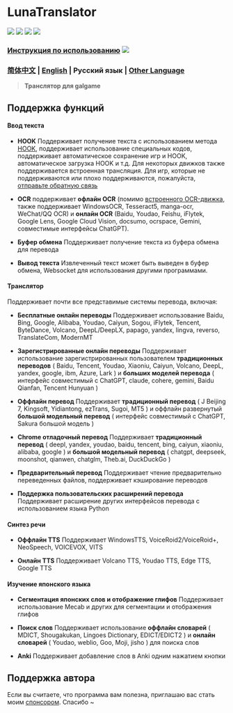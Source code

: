# LunaTranslator

<p align="left">
    <img src="https://img.shields.io/github/license/HIllya51/LunaTranslator">
    <a href="https://github.com/HIllya51/LunaTranslator/releases"><img src="https://img.shields.io/github/v/release/HIllya51/LunaTranslator?color=ffa"></a>
    <a href="https://github.com/HIllya51/LunaTranslator/releases/latest/download/LunaTranslator.zip" target="_blank"><img src="https://img.shields.io/badge/download_64bit-blue"/></a> <a href="https://github.com/HIllya51/LunaTranslator/releases/latest/download/LunaTranslator_x86.zip" target="_blank"><img src="https://img.shields.io/badge/download_32bit-blue"/></a>
</p>

### [Инструкция по использованию](https://docs.lunatranslator.org/#/ru/)   <a href="https://discord.com/invite/ErtDwVeAbB"><img  src="https://img.shields.io/discord/1262692128031772733?label=Discord&logo=discord&color=FF007C"></a> 


### [简体中文](../../README.md) | [English](README_en.md) | Русский язык | [Other Language](otherlang.md) 


> **Транслятор для galgame**

## Поддержка функций

#### Ввод текста

- **HOOK** Поддерживает получение текста с использованием метода [HOOK](https://github.com/HIllya51/LunaHook), поддерживает использование специальных кодов, поддерживает автоматическое сохранение игр и HOOK, автоматическое загрузка HOOK и т.д. Для некоторых движков также поддерживается встроенная трансляция. Для игр, которые не поддерживаются или плохо поддерживаются, пожалуйста, [отправьте обратную связь](https://lunatranslator.org/Resource/game_support) 


- **OCR** поддерживает **офлайн OCR** (помимо [встроенного OCR-движка](https://github.com/HIllya51/LunaOCR), также поддерживает WindowsOCR, Tesseract5, manga-ocr, WeChat/QQ OCR) и **онлайн OCR** (Baidu, Youdao, Feishu, iFlytek, Google Lens, Google Cloud Vision, docsumo, ocrspace, Gemini, совместимые интерфейсы ChatGPT).

- **Буфер обмена** Поддерживает получение текста из буфера обмена для перевода

- **Вывод текста** Извлеченный текст может быть выведен в буфер обмена, Websocket для использования другими программами.

#### Транслятор

Поддерживает почти все представимые системы перевода, включая: 

- **Бесплатные онлайн переводы** Поддерживает использование Baidu, Bing, Google, Alibaba, Youdao, Caiyun, Sogou, iFlytek, Tencent, ByteDance, Volcano, DeepL/DeepLX, papago, yandex, lingva, reverso, TranslateCom, ModernMT

- **Зарегистрированные онлайн переводы** Поддерживает использование зарегистрированных пользователем **традиционных переводов** ( Baidu, Tencent, Youdao, Xiaoniu, Caiyun, Volcano, DeepL, yandex, google, ibm, Azure, Lark ) и **больших моделей перевода** ( интерфейс совместимый с ChatGPT, claude, cohere, gemini, Baidu Qianfan, Tencent Hunyuan )

- **Оффлайн перевод** Поддерживает **традиционный перевод** ( J Beijing 7, Kingsoft, Yidiantong, ezTrans, Sugoi, MT5 ) и оффлайн развернутый **большой модельный перевод** ( интерфейс совместимый с ChatGPT, Sakura большой модель )

- **Chrome отладочный перевод** Поддерживает **традиционный перевод** ( deepl, yandex, youdao, baidu, tencent, bing, caiyun, xiaoniu, alibaba, google ) и **большой модельный перевод** ( chatgpt, deepseek, moonshot, qianwen, chatglm, Theb.ai, DuckDuckGo )

- **Предварительный перевод** Поддерживает чтение предварительно переведенных файлов, поддерживает кэширование переводов

- **Поддержка пользовательских расширений перевода** Поддерживает расширение других интерфейсов перевода с использованием языка Python
 
 
#### Синтез речи

- **Оффлайн TTS** Поддерживает WindowsTTS, VoiceRoid2/VoiceRoid+, NeoSpeech, VOICEVOX, VITS

- **Онлайн TTS** Поддерживает Volcano TTS, Youdao TTS, Edge TTS, Google TTS

#### Изучение японского языка

- **Сегментация японских слов и отображение глифов** Поддерживает использование Mecab и других для сегментации и отображения глифов

- **Поиск слов** Поддерживает использование **оффлайн словарей** ( MDICT, Shougakukan, Lingoes Dictionary, EDICT/EDICT2 ) и **онлайн словарей** ( Youdao, weblio, Goo, Moji, jisho ) для поиска слов

- **Anki** Поддерживает добавление слов в Anki одним нажатием кнопки

## Поддержка автора

Если вы считаете, что программа вам полезна, приглашаю вас стать моим [спонсором](https://patreon.com/HIllya51). Спасибо ~